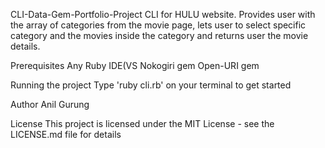 CLI-Data-Gem-Portfolio-Project
CLI for HULU website. Provides user with the array of categories from the movie page, lets user to select specific category and the movies inside the category and returns user the movie details. 

Prerequisites
Any Ruby IDE(VS
Nokogiri gem
Open-URI gem

Running the project
Type 'ruby cli.rb' on your terminal to get started

Author
Anil Gurung

License
This project is licensed under the MIT License - see the LICENSE.md file for details
